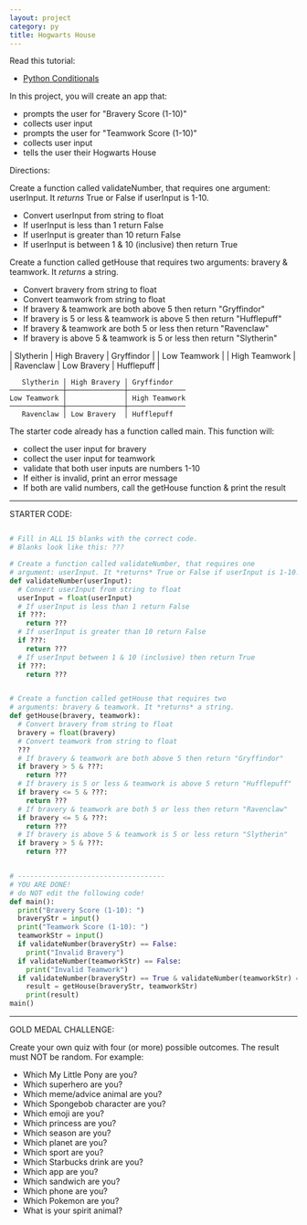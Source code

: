```yaml
---
layout: project
category: py
title: Hogwarts House
---
```

Read this tutorial:
- [Python Conditionals](https://www.w3schools.com/python/python_conditions.asp)

In this project, you will create an app that:
- prompts the user for "Bravery Score (1-10)"
- collects user input
- prompts the user for "Teamwork Score (1-10)"
- collects user input
- tells the user their Hogwarts House

Directions:

Create a function called validateNumber, that requires one argument: userInput. It *returns* True or False if userInput is 1-10.
- Convert userInput from string to float
- If userInput is less than 1 return False
- If userInput is greater than 10 return False
- If userInput is between 1 & 10 (inclusive) then return True

Create a function called getHouse that requires two arguments: bravery & teamwork. It *returns* a string.
- Convert bravery from string to float
- Convert teamwork from string to float
- If bravery & teamwork are both above 5 then return "Gryffindor"
- If bravery is 5 or less & teamwork is above 5 then return "Hufflepuff"
- If bravery & teamwork are both 5 or less then return "Ravenclaw"
- If bravery is above 5 & teamwork is 5 or less then return "Slytherin"

| Slytherin  | High Bravery | Gryffindor |
| Low Teamwork | | High Teamwork |
| Ravenclaw | Low Bravery | Hufflepuff |

```
   Slytherin │ High Bravery │ Gryffindor
─────────────┼──────────────┼──────────────
Low Teamwork │              │ High Teamwork
─────────────┼──────────────┼──────────────
   Ravenclaw │ Low Bravery  │ Hufflepuff
```

The starter code already has a function called main. This function will:
- collect the user input for bravery
- collect the user input for teamwork
- validate that both user inputs are numbers 1-10
- If either is invalid, print an error message
- If both are valid numbers, call the getHouse function & print the result

-------
STARTER CODE:
```python

# Fill in ALL 15 blanks with the correct code.
# Blanks look like this: ???

# Create a function called validateNumber, that requires one
# argument: userInput. It *returns* True or False if userInput is 1-10.
def validateNumber(userInput):
  # Convert userInput from string to float
  userInput = float(userInput)
  # If userInput is less than 1 return False
  if ???:
    return ???
  # If userInput is greater than 10 return False
  if ???:
    return ???
  # If userInput between 1 & 10 (inclusive) then return True
  if ???:
    return ???


# Create a function called getHouse that requires two
# arguments: bravery & teamwork. It *returns* a string.
def getHouse(bravery, teamwork):
  # Convert bravery from string to float
  bravery = float(bravery)
  # Convert teamwork from string to float
  ???
  # If bravery & teamwork are both above 5 then return "Gryffindor"
  if bravery > 5 & ???:
    return ???
  # If bravery is 5 or less & teamwork is above 5 return "Hufflepuff"
  if bravery <= 5 & ???:
    return ???
  # If bravery & teamwork are both 5 or less then return "Ravenclaw"
  if bravery <= 5 & ???:
    return ???
  # If bravery is above 5 & teamwork is 5 or less return "Slytherin"
  if bravery > 5 & ???:
    return ???


# ------------------------------------
# YOU ARE DONE!
# do NOT edit the following code!
def main():
  print("Bravery Score (1-10): ")
  braveryStr = input()
  print("Teamwork Score (1-10): ")
  teamworkStr = input()
  if validateNumber(braveryStr) == False:
    print("Invalid Bravery")
  if validateNumber(teamworkStr) == False:
    print("Invalid Teamwork")
  if validateNumber(braveryStr) == True & validateNumber(teamworkStr) == True:
    result = getHouse(braveryStr, teamworkStr)
    print(result)
main()
```
-------

GOLD MEDAL CHALLENGE:

Create your own quiz with four (or more) possible outcomes. The result must NOT be random. For example:
- Which My Little Pony are you?
- Which superhero are you?
- Which meme/advice animal are you?
- Which Spongebob character are you?
- Which emoji are you?
- Which princess are you?
- Which season are you?
- Which planet are you?
- Which sport are you?
- Which Starbucks drink are you?
- Which app are you?
- Which sandwich are you?
- Which phone are you?
- Which Pokemon are you?
- What is your spirit animal?
